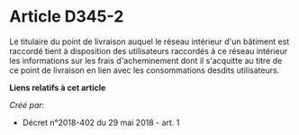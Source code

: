# Article D345-2

Le titulaire du point de livraison auquel le réseau intérieur d'un bâtiment est raccordé tient à disposition des utilisateurs
raccordés à ce réseau intérieur les informations sur les frais d'acheminement dont il s'acquitte au titre de ce point de
livraison en lien avec les consommations desdits utilisateurs.

**Liens relatifs à cet article**

_Créé par_:

  - Décret n°2018-402 du 29 mai 2018 - art. 1

